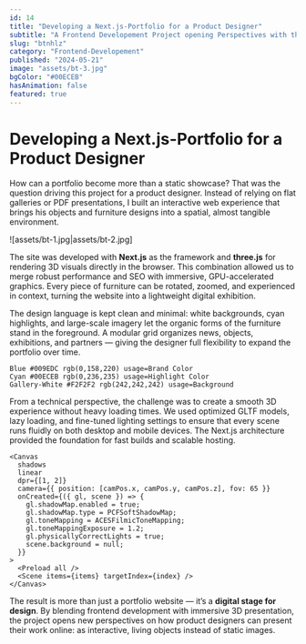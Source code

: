 ```yaml
---
id: 14
title: "Developing a Next.js-Portfolio for a Product Designer"
subtitle: "A Frontend Developement Project opening Perspectives with three.js"
slug: "btnhlz"
category: "Frontend-Developement"
published: "2024-05-21"
image: "assets/bt-3.jpg"
bgColor: "#00ECEB"
hasAnimation: false
featured: true
---
```

# Developing a Next.js-Portfolio for a Product Designer
How can a portfolio become more than a static showcase? That was the question driving this project for a product designer. Instead of relying on flat galleries or PDF presentations, I built an interactive web experience that brings his objects and furniture designs into a spatial, almost tangible environment.

![assets/bt-1.jpg|assets/bt-2.jpg]

The site was developed with **Next.js** as the framework and **three.js** for rendering 3D visuals directly in the browser. This combination allowed us to merge robust performance and SEO with immersive, GPU-accelerated graphics. Every piece of furniture can be rotated, zoomed, and experienced in context, turning the website into a lightweight digital exhibition.

The design language is kept clean and minimal: white backgrounds, cyan highlights, and large-scale imagery let the organic forms of the furniture stand in the foreground. A modular grid organizes news, objects, exhibitions, and partners — giving the designer full flexibility to expand the portfolio over time.

```palette
Blue #009EDC rgb(0,158,220) usage=Brand Color
Cyan #00ECEB rgb(0,236,235) usage=Highlight Color
Gallery-White #F2F2F2 rgb(242,242,242) usage=Background
```


From a technical perspective, the challenge was to create a smooth 3D experience without heavy loading times. We used optimized GLTF models, lazy loading, and fine-tuned lighting settings to ensure that every scene runs fluidly on both desktop and mobile devices. The Next.js architecture provided the foundation for fast builds and scalable hosting.

```tsx title="Three.js Canvas"
<Canvas
  shadows
  linear
  dpr={[1, 2]}
  camera={{ position: [camPos.x, camPos.y, camPos.z], fov: 65 }}
  onCreated={({ gl, scene }) => {
    gl.shadowMap.enabled = true;
    gl.shadowMap.type = PCFSoftShadowMap;
    gl.toneMapping = ACESFilmicToneMapping;
    gl.toneMappingExposure = 1.2;
    gl.physicallyCorrectLights = true;
    scene.background = null;
  }}
>
  <Preload all />
  <Scene items={items} targetIndex={index} />
</Canvas>
```
The result is more than just a portfolio website — it’s a **digital stage for design**. By blending frontend development with immersive 3D presentation, the project opens new perspectives on how product designers can present their work online: as interactive, living objects instead of static images.